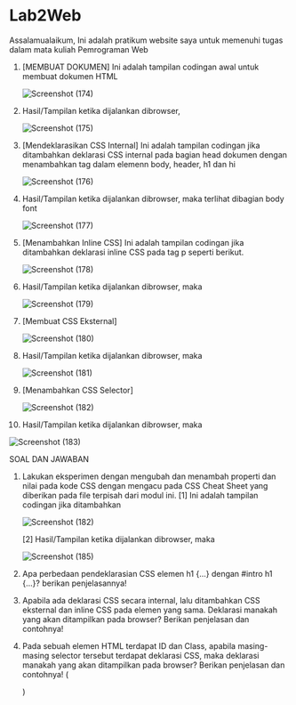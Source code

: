 # Lab2Web
Assalamualaikum, Ini adalah pratikum website saya untuk memenuhi tugas dalam mata kuliah Pemrograman Web

1. [MEMBUAT DOKUMEN] Ini adalah tampilan codingan awal untuk membuat dokumen HTML

   ![Screenshot (174)](https://user-images.githubusercontent.com/59770620/113690636-d46d0300-96f5-11eb-88e7-a578f55a0457.png)
  
2. Hasil/Tampilan ketika dijalankan dibrowser, 

   ![Screenshot (175)](https://user-images.githubusercontent.com/59770620/113690647-d8008a00-96f5-11eb-812e-139cee973f54.png)

3. [Mendeklarasikan CSS Internal] Ini adalah tampilan codingan jika ditambahkan deklarasi CSS internal pada bagian head dokumen dengan menambahkan tag dalam elemenn body,          header, h1 dan hi

   ![Screenshot (176)](https://user-images.githubusercontent.com/59770620/113690651-d931b700-96f5-11eb-9389-e13da8859da8.png)

4. Hasil/Tampilan ketika dijalankan dibrowser, maka terlihat dibagian body font

   ![Screenshot (177)](https://user-images.githubusercontent.com/59770620/113690659-d9ca4d80-96f5-11eb-9a01-f80cd3535833.png)

5. [Menambahkan Inline CSS] Ini adalah tampilan codingan jika ditambahkan deklarasi inline CSS pada tag p seperti berikut.

   ![Screenshot (178)](https://user-images.githubusercontent.com/59770620/113690664-dafb7a80-96f5-11eb-99ca-a3872087821b.png)

6. Hasil/Tampilan ketika dijalankan dibrowser, maka

    ![Screenshot (179)](https://user-images.githubusercontent.com/59770620/113690666-db941100-96f5-11eb-991b-3d4dfd486b6f.png)

7. [Membuat CSS Eksternal]

   ![Screenshot (180)](https://user-images.githubusercontent.com/59770620/113690670-dcc53e00-96f5-11eb-82ef-c32b7bf8ad08.png)

8. Hasil/Tampilan ketika dijalankan dibrowser, maka

   ![Screenshot (181)](https://user-images.githubusercontent.com/59770620/113690673-dd5dd480-96f5-11eb-9fc4-26f69a056b54.png)

9. [Menambahkan CSS Selector]

   ![Screenshot (182)](https://user-images.githubusercontent.com/59770620/113690680-de8f0180-96f5-11eb-9a18-f720a443c75c.png)

10. Hasil/Tampilan ketika dijalankan dibrowser, maka

   ![Screenshot (183)](https://user-images.githubusercontent.com/59770620/113690686-df279800-96f5-11eb-9b15-9c5a945676de.png)



SOAL DAN JAWABAN

1. Lakukan eksperimen dengan mengubah dan menambah properti dan nilai pada kode CSS
   dengan mengacu pada CSS Cheat Sheet yang diberikan pada file terpisah dari modul ini.
   [1] Ini adalah tampilan codingan jika ditambahkan
   
   ![Screenshot (182)](https://user-images.githubusercontent.com/59770620/113704117-f078a080-9705-11eb-888a-39fb5d4463ee.png)
   
   [2] Hasil/Tampilan ketika dijalankan dibrowser, maka

   ![Screenshot (185)](https://user-images.githubusercontent.com/59770620/113704168-fcfcf900-9705-11eb-8bda-2697c152193e.png)
   
2. Apa perbedaan pendeklarasian CSS elemen h1 {...} dengan #intro h1 {...}? berikan
   penjelasannya!
   
3. Apabila ada deklarasi CSS secara internal, lalu ditambahkan CSS eksternal dan inline CSS pada
   elemen yang sama. Deklarasi manakah yang akan ditampilkan pada browser? Berikan
   penjelasan dan contohnya!
4. Pada sebuah elemen HTML terdapat ID dan Class, apabila masing-masing selector tersebut
   terdapat deklarasi CSS, maka deklarasi manakah yang akan ditampilkan pada browser?
   Berikan penjelasan dan contohnya! ( <p id="paragraf-1" class="text-paragraf"> )
